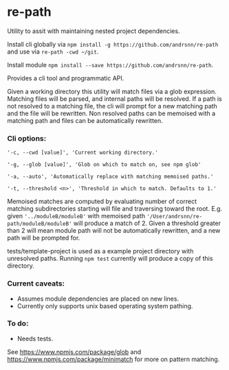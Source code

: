 # re-path

Utility to assit with maintaining nested project dependencies.

Install cli globally via `npm install -g https://github.com/andrsnn/re-path` and use via `re-path -cwd ~/git`.

Install module `npm install --save https://github.com/andrsnn/re-path`.

Provides a cli tool and programmatic API.

Given a working directory this utility will match files via a glob expression.  Matching files will be parsed, and internal paths will be resolved. If a path is not resolved to a matching file, the cli will prompt for a new matching path and the file will be rewritten.  Non resolved paths can be memoised with a matching path and files can be automatically rewritten.

### Cli options:
`'-c, --cwd [value]', 'Current working directory.'`

`'-g, --glob [value]', 'Glob on which to match on, see npm glob'`

`'-a, --auto', 'Automatically replace with matching memoised paths.'`

`'-t, --threshold <n>', 'Threshold in which to match. Defaults to 1.'`

Memoised matches are computed by evaluating number of correct matching subdirectories starting will file and traversing toward the root. 
E.g. given `'../moduleB/moduleB'` with memoised path `'/User/andrsnn/re-path/moduleB/moduleB'` will produce a match of 2.  Given a threshold greater than 2 will mean module path will not be automatically rewritten, and a new path will be prompted for.

tests/template-project is used as a example project directory with unresolved paths. Running `npm test` currently will produce a copy of this directory.

### Current caveats:
* Assumes module dependencies are placed on new lines.
* Currently only supports unix based operating system pathing.

### To do:
* Needs tests.

See https://www.npmjs.com/package/glob and https://www.npmjs.com/package/minimatch for more on pattern matching.



